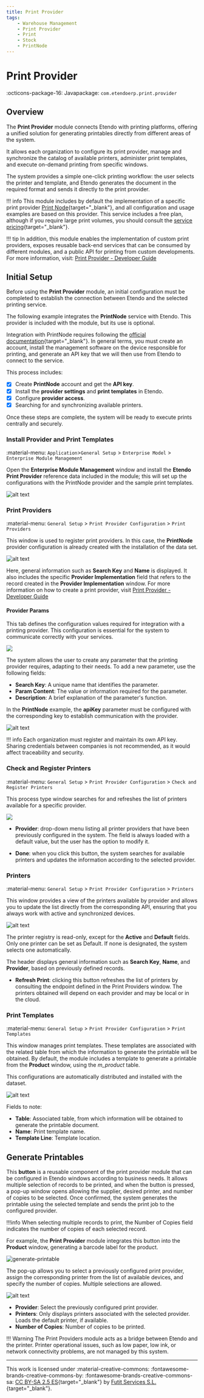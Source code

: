 ```yaml
---
title: Print Provider
tags:
    - Warehouse Management
    - Print Provider
    - Print
    - Stock
    - PrintNode
---
```


# Print Provider
:octicons-package-16: Javapackage: `com.etendoerp.print.provider`

## Overview

The **Print Provider** module connects Etendo with printing platforms, offering a unified solution for generating printables directly from different areas of the system.

It allows each organization to configure its print provider, manage and synchronize the catalog of available printers, administer print templates, and execute on-demand printing from specific windows.

The system provides a simple one-click printing workflow: the user selects the printer and template, and Etendo generates the document in the required format and sends it directly to the print provider.

!!! info 
    This module includes by default the implementation of a specific print provider [Print Node](https://www.printnode.com/){target="_blank"}, and all configuration and usage examples are based on this provider. This service includes a free plan, although if you require large print volumes, you should consult the [service pricing](https://www.printnode.com/pricing){target="_blank"}.    


!!! tip
    In addition, this module enables the implementation of custom print providers, exposes reusable back-end services that can be consumed by different modules, and a public API for printing from custom developments. For more information, visit: [Print Provider - Developer Guide](../../../../../assets/user-guide/developer-guide/etendo-classic/bundles/platform/print-provider.md)


## Initial Setup

Before using the **Print Provider** module, an initial configuration must be completed to establish the connection between Etendo and the selected printing service.

The following example integrates the **PrintNode** service with Etendo. This provider is included with the module, but its use is optional.

Integration with PrintNode requires following the [official documentation](https://www.printnode.com/docs){target="_blank"}. In general terms, you must create an account, install the management software on the device responsible for printing, and generate an API key that we will then use from Etendo to connect to the service.

This process includes:

- [x] Create **PrintNode** account and get the **API key**.
- [x] Install the **provider settings** and **print templates** in Etendo.
- [x] Configure **provider access**.
- [x] Searching for and synchronizing available printers. 
 
Once these steps are complete, the system will be ready to execute prints centrally and securely.


### Install Provider and Print Templates

:material-menu: `Application`>`General Setup` > `Enterprise Model` > `Enterprise Module Management`

Open the **Enterprise Module Management** window and install the **Etendo Print Provider** reference data included in the module; this will set up the configurations with the PrintNode provider and the sample print templates.

![alt text](../../../../../assets/user-guide/assets/user-guide/etendo-classic/optional-features/bundles/platform-extensions/print-provider/install-dataset.png)

### Print Providers

:material-menu: `General Setup` > `Print Provider Configuration` > `Print Providers`

This window is used to register print providers. In this case, the **PrintNode** provider configuration is already created with the installation of the data set.

![alt text](../../../../../assets/user-guide/etendo-classic/optional-features/bundles/platform-extensions/print-provider/print-provider-window.png)

Here, general information such as **Search Key** and **Name** is displayed. It also includes the specific **Provider Implementation** field that refers to the record created in the **Provider Implementation** window. For more information on how to create a print provider, visit [Print Provider - Developer Guide](../../../../../assets/user-guide/developer-guide/etendo-classic/bundles/platform/print-provider.md)


#### Provider Params

This tab defines the configuration values required for integration with a printing provider. This configuration is essential for the system to communicate correctly with your services.

![](../../../../../assets/user-guide/assets/user-guide/etendo-classic/optional-features/bundles/platform-extensions/print-provider/print-provider-tab-1.png)

The system allows the user to create any parameter that the printing provider requires, adapting to their needs. To add a new parameter, use the following fields:

   - **Search Key**: A unique name that identifies the parameter.
   - **Param Content**: The value or information required for the parameter.
   - **Description**: A brief explanation of the parameter's function.

In the **PrintNode** example, the **apiKey** parameter must be configured with the corresponding key to establish communication with the provider.

![alt text](../../../../../assets/user-guide/etendo-classic/optional-features/bundles/platform-extensions/print-provider/api-key-param.png)

!!! info
    Each organization must register and maintain its own API key. Sharing credentials between companies is not recommended, as it would affect traceability and security.


### Check and Register Printers

:material-menu: `General Setup` > `Print Provider Configuration` > `Check and Register Printers`

This process type window searches for and refreshes the list of printers available for a specific provider.

![](../../../../../assets/user-guide/assets/user-guide/etendo-classic/optional-features/bundles/platform-extensions/print-provider/check-and-register-printers-1.png)

- **Provider**: drop-down menu listing all printer providers that have been previously configured in the system. The field is always loaded with a default value, but the user has the option to modify it.

- **Done**: when you click this button, the system searches for available printers and updates the information according to the selected provider.

### Printers

:material-menu: `General Setup` > `Print Provider Configuration` > `Printers`

This window provides a view of the printers available by provider and allows you to update the list directly from the corresponding API, ensuring that you always work with active and synchronized devices.

![alt text](../../../../../assets/user-guide/etendo-classic/optional-features/bundles/platform-extensions/print-provider/printers-window.png)

The printer registry is read-only, except for the **Active** and **Default** fields. Only one printer can be set as Default. If none is designated, the system selects one automatically.

The header displays general information such as **Search Key**, **Name**, and **Provider**, based on previously defined records. 

- **Refresh Print**: clicking this button refreshes the list of printers by consulting the endpoint defined in the Print Providers window. The printers obtained will depend on each provider and may be local or in the cloud.

### Print Templates

:material-menu: `General Setup` > `Print Provider Configuration` > `Print Templates`

This window manages print templates. These templates are associated with the related table from which the information to generate the printable will be obtained. By default, the module includes a template to generate a printable from the **Product** window, using the *m_product* table.

This configurations are automatically distributed and installed with the dataset.

![alt text](../../../../../assets/user-guide/etendo-classic/optional-features/bundles/platform-extensions/print-provider/print-template-window.png)

Fields to note:

- **Table**: Associated table, from which information will be obtained to generate the printable document.
- **Name**: Print template name. 
- **Template Line**: Template location.


## Generate Printables

This **button** is a reusable component of the print provider module that can be configured in Etendo windows according to business needs. It allows multiple selection of records to be printed, and when the button is pressed, a pop-up window opens allowing the supplier, desired printer, and number of copies to be selected. Once confirmed, the system generates the printable using the selected template and sends the print job to the configured provider.

!!!info 
    When selecting multiple records to print, the Number of Copies field indicates the number of copies of each selected record.

For example, the **Print Provider** module integrates this button into the **Product** window, generating a barcode label for the product.

![generate-printable](../../../../../assets/user-guide/etendo-classic/optional-features/bundles/platform-extensions/print-provider/generate-printable.png)

The pop-up allows you to select a previously configured print provider, assign the corresponding printer from the list of available devices, and specify the number of copies. Multiple selections are allowed.

![alt text](image-5.png)

   - **Provider**: Select the previously configured print provider.
   - **Printers**: Only displays printers associated with the selected provider. Loads the default printer, if available.
   - **Number of Copies**: Number of copies to be printed.

!!! Warning
    The Print Providers module acts as a bridge between Etendo and the printer. Printer operational issues, such as low paper, low ink, or network connectivity problems, are not managed by this system.

---
This work is licensed under :material-creative-commons: :fontawesome-brands-creative-commons-by: :fontawesome-brands-creative-commons-sa: [ CC BY-SA 2.5 ES](https://creativecommons.org/licenses/by-sa/2.5/es/){target="_blank"} by [Futit Services S.L.](https://etendo.software){target="_blank"}.